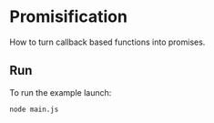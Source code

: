 # Promisification

How to turn callback based functions into promises.

## Run

To run the example launch:

```bash
node main.js
```
